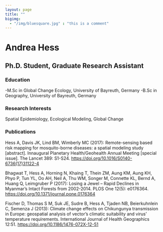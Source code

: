 ```yaml
---
layout: page
title: ""
bigimg: 
  - "/img/bluesquare.jpg" : "this is a comment"
---
```


# Andrea Hess

## Ph.D. Student, Graduate Research Assistant

### Education
-M.Sc in Global Change Ecology, University of Bayreuth, Germany
-B.Sc in Geography, University of Bayreuth, Germany

### Research Interests
Spatial Epidemiology, Ecological Modeling, Global Change

### Publications

Hess A, Davis JK, Lind BM, Wimberly MC (2017): Remote-sensing based risk mapping for mosquito-borne diseases: a spatial modeling study [abstract]. Innaugural Planetary Health/Geohealth Annual Meeting [special issue]. The Lancet 389: S1-S24. https://doi.org/10.1016/S0140-6736(17)31122-4

Bhagwat T, Hess A, Horning N, Khaing T, Thein ZM, Aung KM, Aung KH, Phyo P, Tun YL, Oo AH, Neil A, Thu WM, Songer M, Connette KL, Bernd A, Huang Q, Leimgruber P (2017): Losing a Jewel – Rapid Declines in Myanmar’s Intact Forests from 2002-2014. PLOS One 12(5): e0176364. https://doi.org/10.1371/journal.pone.0176364

Fischer D, Thomas S M, Suk JE, Sudre B, Hess A, Tjaden NB, Beierkuhnlein C, Semenza J (2013): Climate change effects on Chikungunya transmission in Europe: geospatial analysis of vector’s climatic suitability and virus’ temperature requirements. International Journal of Health Geographics 12:51. https://doi.org/10.1186/1476-072X-12-51
